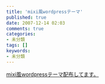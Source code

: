 ```yaml
---
title: 'mixi風wordpressテーマ'
published: true
date: 2007-12-14 02:03
comments: true
categories:
- 未分類
tags: []
keywords:
- 未分類
---
```

[mixi風wordpressテーマ配布してます。](http://www.ikepo.com "mixi風wordpressテーマ配布してます。")